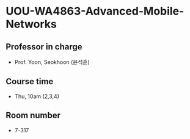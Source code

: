 # UOU-WA4863-Advanced-Mobile-Networks
## Professor in charge
- Prof. Yoon, Seokhoon (윤석훈)
## Course time
- Thu, 10am (2,3,4)
## Room number
- 7-317
